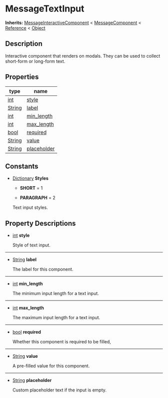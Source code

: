   
# MessageTextInput
  
**Inherits:** [MessageInteractiveComponent](./class_messageinteractivecomponent.md) < [MessageComponent](./class_messagecomponent.md) < [Reference](https://docs.godotengine.org/en/3.5/classes/class_reference.html) < [Object](https://docs.godotengine.org/en/3.5/classes/class_object.html)  
  
  
## Description
  
Interactive component that renders on modals.
They can be used to collect short-form or long-form text.  
  
## Properties
  
| type                                                                    | name                                 |
|-------------------------------------------------------------------------|--------------------------------------|
| [int](https://docs.godotengine.org/en/3.5/classes/class_int.html)       | [style](#property-style)             |
| [String](https://docs.godotengine.org/en/3.5/classes/class_string.html) | [label](#property-label)             |
| [int](https://docs.godotengine.org/en/3.5/classes/class_int.html)       | [min\_length](#property-min-length)  |
| [int](https://docs.godotengine.org/en/3.5/classes/class_int.html)       | [max\_length](#property-max-length)  |
| [bool](https://docs.godotengine.org/en/3.5/classes/class_bool.html)     | [required](#property-required)       |
| [String](https://docs.godotengine.org/en/3.5/classes/class_string.html) | [value](#property-value)             |
| [String](https://docs.godotengine.org/en/3.5/classes/class_string.html) | [placeholder](#property-placeholder) |  
  
## Constants
  
- [Dictionary](https://docs.godotengine.org/en/3.5/classes/class_dictionary.html) **Styles**  
  
	- **SHORT** = 1  

	- **PARAGRAPH** = 2  

  
	Text input styles.
  
  
## Property Descriptions
  
- <a name="property-style"></a>[int](https://docs.godotengine.org/en/3.5/classes/class_int.html) **style**  
  
	Style of text input.  
________________

- <a name="property-label"></a>[String](https://docs.godotengine.org/en/3.5/classes/class_string.html) **label**  
  
	The label for this component.  
________________

- <a name="property-min-length"></a>[int](https://docs.godotengine.org/en/3.5/classes/class_int.html) **min_length**  
  
	The minimum input length for a text input.  
________________

- <a name="property-max-length"></a>[int](https://docs.godotengine.org/en/3.5/classes/class_int.html) **max_length**  
  
	The maximum input length for a text input.  
________________

- <a name="property-required"></a>[bool](https://docs.godotengine.org/en/3.5/classes/class_bool.html) **required**  
  
	Whether this component is required to be filled,  
________________

- <a name="property-value"></a>[String](https://docs.godotengine.org/en/3.5/classes/class_string.html) **value**  
  
	A pre-filled value for this component.  
________________

- <a name="property-placeholder"></a>[String](https://docs.godotengine.org/en/3.5/classes/class_string.html) **placeholder**  
  
	Custom placeholder text if the input is empty.
  
